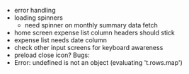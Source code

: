 - error handling
- loading spinners
  - need spinner on monthly summary data fetch
- home screen expense list column headers should stick
- expense list needs date column
- check other input screens for keyboard awareness
- preload close icon?
Bugs:
- Error: undefined is not an object (evaluating 't.rows.map')